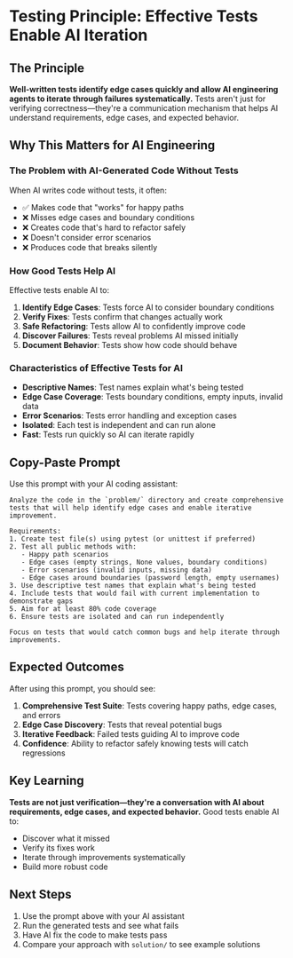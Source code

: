 # Testing Principle: Effective Tests Enable AI Iteration

## The Principle

**Well-written tests identify edge cases quickly and allow AI engineering agents to iterate through failures systematically.** Tests aren't just for verifying correctness—they're a communication mechanism that helps AI understand requirements, edge cases, and expected behavior.

## Why This Matters for AI Engineering

### The Problem with AI-Generated Code Without Tests

When AI writes code without tests, it often:
- ✅ Makes code that "works" for happy paths
- ❌ Misses edge cases and boundary conditions
- ❌ Creates code that's hard to refactor safely
- ❌ Doesn't consider error scenarios
- ❌ Produces code that breaks silently

### How Good Tests Help AI

Effective tests enable AI to:
1. **Identify Edge Cases**: Tests force AI to consider boundary conditions
2. **Verify Fixes**: Tests confirm that changes actually work
3. **Safe Refactoring**: Tests allow AI to confidently improve code
4. **Discover Failures**: Tests reveal problems AI missed initially
5. **Document Behavior**: Tests show how code should behave

### Characteristics of Effective Tests for AI

- **Descriptive Names**: Test names explain what's being tested
- **Edge Case Coverage**: Tests boundary conditions, empty inputs, invalid data
- **Error Scenarios**: Tests error handling and exception cases
- **Isolated**: Each test is independent and can run alone
- **Fast**: Tests run quickly so AI can iterate rapidly

## Copy-Paste Prompt

Use this prompt with your AI coding assistant:

```
Analyze the code in the `problem/` directory and create comprehensive tests that will help identify edge cases and enable iterative improvement.

Requirements:
1. Create test file(s) using pytest (or unittest if preferred)
2. Test all public methods with:
   - Happy path scenarios
   - Edge cases (empty strings, None values, boundary conditions)
   - Error scenarios (invalid inputs, missing data)
   - Edge cases around boundaries (password length, empty usernames)
3. Use descriptive test names that explain what's being tested
4. Include tests that would fail with current implementation to demonstrate gaps
5. Aim for at least 80% code coverage
6. Ensure tests are isolated and can run independently

Focus on tests that would catch common bugs and help iterate through improvements.
```

## Expected Outcomes

After using this prompt, you should see:

1. **Comprehensive Test Suite**: Tests covering happy paths, edge cases, and errors
2. **Edge Case Discovery**: Tests that reveal potential bugs
3. **Iterative Feedback**: Failed tests guiding AI to improve code
4. **Confidence**: Ability to refactor safely knowing tests will catch regressions

## Key Learning

**Tests are not just verification—they're a conversation with AI about requirements, edge cases, and expected behavior.** Good tests enable AI to:
- Discover what it missed
- Verify its fixes work
- Iterate through improvements systematically
- Build more robust code

## Next Steps

1. Use the prompt above with your AI assistant
2. Run the generated tests and see what fails
3. Have AI fix the code to make tests pass
4. Compare your approach with `solution/` to see example solutions

